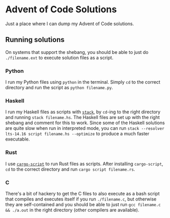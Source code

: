 # Advent of Code Solutions

Just a place where I can dump my Advent of Code solutions.

## Running solutions

On systems that support the shebang, you should be able to just do
`./filename.ext` to execute solution files as a script.

### Python
I run my Python files using `python` in the terminal. Simply `cd` to the correct
directory and run the script as `python filename.py`.

### Haskell
I run my Haskell files as scripts with
[`stack`](https://www.haskellstack.org/), by `cd`-ing to the right directory
and running `stack filename.hs`. The Haskell files are set up with the right
shebang and comment for this to work. Since some of the Haskell solutions are
quite slow when run in interpreted mode, you can run
`stack --resolver lts-14.16 script filename.hs --optimize` to produce a much
faster executable.

### Rust
I use [`cargo-script`](https://github.com/DanielKeep/cargo-script) to run Rust
files as scripts. After installing `cargo-script`, `cd` to the correct directory
and run `cargo script filename.rs`.

### C
There's a bit of hackery to get the C files to also execute as a bash script
that compiles and executes itself if you run `./filename.c`, but otherwise they
are self-contained and you should be able to just run
`gcc filename.c && ./a.out` in the right directory (other compilers are
available).

